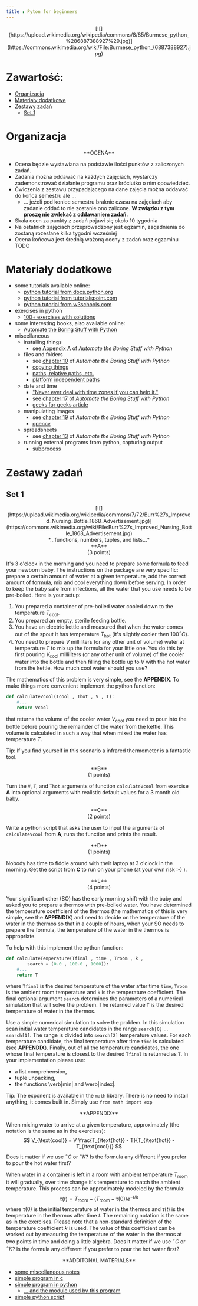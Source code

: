 ```yaml
---
title : Pyton for beginners
---
```


<center>
[![](https://upload.wikimedia.org/wikipedia/commons/8/85/Burmese_python_%286887388927%29.jpg)](https://commons.wikimedia.org/wiki/File:Burmese_python_(6887388927).jpg)
</center>



# Zawartość:

* [Organizacja](#organizacja)
* [Materiały dodatkowe](#materiały-dodatkowe)
* [Zestawy zadań](#zestawy-zadań)
	* [Set 1](#set-1)



# Organizacja

<center>
**OCENA**
</center>

- Ocena będzie wystawiana na podstawie ilości punktów
  z zaliczonych zadań.
- Zadania można oddawać na każdych zajęciach,
  wystarczy zademonstrować działanie programu oraz króciutko
	o nim opowiedzieć.
- Ćwiczenia z zestawu przypadającego na dane zajęcia
  można oddawać do końca semestru ale ...
  - ... jeżeli pod koniec semestru braknie czasu na zajęciach aby 
    zadanie oddać to nie zostanie ono zalicone. 
	**W związku z tym proszę nie zwlekać z oddawaniem zadań.**
- Skala ocen za punkty z zadań pojawi się około 10 tygodnia
- Na ostatnich zajęciach przeprowadzony jest egzamin, zagadnienia
  do zostaną rozesłane kilka tygodni wcześniej
- Ocena końcowa jest średnią ważoną oceny z zadań oraz egzaminu TODO



# Materiały dodatkowe

- some tutorials available online:
  - [python tutorial from docs.python.org](https://docs.python.org/3/tutorial/index.html)
  - [python tutorial from tutorialspoint.com](https://www.tutorialspoint.com/python/index.htm)
  - [python tutorial from w3schools.com](https://www.w3schools.com/python/)
- exercises in python
  - [100+ exercises with solutions](https://github.com/zhiwehu/Python-programming-exercises/blob/master/100%2B%20Python%20challenging%20programming%20exercises%20for%20Python%203.md)
- some interesting books, also available online:
  - [Automate the Boring Stuff with Python](https://automatetheboringstuff.com/)
- miscellaneous 
  - installing things
    - see [Appendix A](https://automatetheboringstuff.com/2e/appendixa/) of *Automate the Boring Stuff with Python*
  - files and folders
    - see [chapter 10](https://automatetheboringstuff.com/2e/chapter10/) of *Automate the Boring Stuff with Python*
    - [copying things](https://www.geeksforgeeks.org/shutil-module-in-python/) 
    - [paths, relative paths, etc.](https://www.geeksforgeeks.org/os-path-module-python/)
    - [platform independent paths](https://medium.com/nishkoder/mastering-os-path-join-in-python-platform-independent-file-paths-eb4861afb7db)
  - date and time
    - ["Never ever deal with time zones if you can help it."](https://youtu.be/-5wpm-gesOY?si=9f5MfeQaDnoGuQHh)
    - see [chapter 17](https://automatetheboringstuff.com/2e/chapter17/) of *Automate the Boring Stuff with Python*
    - [geeks for geeks article](https://www.geeksforgeeks.org/python-datetime-module/)
  - manipulating images
    - see [chapter 19](https://automatetheboringstuff.com/2e/chapter19/) of *Automate the Boring Stuff with Python*
    - [opencv](https://www.geeksforgeeks.org/opencv-python-tutorial/)
  - spreadsheets
    - see [chapter 13](https://automatetheboringstuff.com/2e/chapter13/) of *Automate the Boring Stuff with Python*
  - running external programs from python, capturing output
    - [subprocess](https://www.datacamp.com/tutorial/python-subprocess)



# Zestawy zadań



## Set 1

<center>
[![](https://upload.wikimedia.org/wikipedia/commons/7/72/Burr%27s_Improved_Nursing_Bottle_1868_Advertisement.jpg)](https://commons.wikimedia.org/wiki/File:Burr%27s_Improved_Nursing_Bottle_1868_Advertisement.jpg)
</center>
<center>
*...functions, numbers, tuples, and lists...*
</center>
<center>
**A**
</center>

<center>
(3 points)
</center>

It's $3$ o'clock in the morning and you need to prepare some formula to feed your newborn baby. The instructions on the package are
very specific: prepare a certain amount of water at a given temperature, add the correct amount of formula, mix 
and cool everything down before serving. In order to keep the baby safe from infections, 
all the water that you use needs to be pre-boiled. Here is your setup:

1. You prepared a container of pre-boiled water
   cooled down to the temperature $T_{\text{cool}}$. 
2. You prepared an empty, sterile feeding bottle.
3. You have an electric kettle and measured that when the water comes out of the spout it has temperature
   $T_{\text{hot}}$ (it's slightly cooler then $100^{\circ}C$).
4. You need to prepare $V$ milliliters (or any other unit of volume) water at temperature $T$ to mix
   up the formula for your little one. You do this by first pouring $V_{\text{cool}}$ milliliters (or any other unit of volume)
   of the cooler water into the bottle and then filling the bottle up to $V$ with the hot water from the kettle. How much cool water 
   should you use?

The mathematics of this problem is very simple, see the **APPENDIX**.
To make things more convenient implement the python function:
```python
def calculateVcool(Tcool , Thot , V , T):
    #...
    return Vcool
```
that returns the volume of the cooler water $V_{\text{cool}}$ you need to pour into the bottle before pouring the remainder
of the water
from the kettle. This volume is calculated in such a way that when mixed the water has temperature $T$. 

Tip: If you find yourself in this scenario a infrared thermometer is a fantastic tool. 

<center>
**B**
</center>

<center>
(1 points)
</center>

Turn the ``V``, ``T``, and ``Thot`` arguments of function ``calculateVcool`` from exercise **A** into 
optional arguments with realistic default values for a $3$
month old baby. 

<center>
**C**
</center>

<center>
(2 points)
</center>

Write a python script that asks the user to input the arguments of ``calculateVcool`` from **A**,
runs the function and prints the result.

<center>
**D**
</center>

<center>
(1 points)
</center>

Nobody has time to fiddle around with their laptop at $3$ o'clock in the morning. Get the script from **C**
to run on your phone (at your own risk :-) ).

<center>
**E**
</center>

<center>
(4 points)
</center>

Your significant other (SO) has the early morning shift with the baby and asked you to prepare a thermos
with pre-boiled water. You have determined the temperature coefficient of the thermos (the mathematics
of this is very simple, see the **APPENDIX**) and need to decide on the temperature of the water 
in the thermos so that in a couple of hours, when your SO needs to prepare the formula, the temperature
of the water in the thermos is appropriate.

To help with this implement the python function:
```python
def calculateTemperature(Tfinal , time , Troom , k , 
        search = (0.0 , 100.0 , 1000)):
    #...
    return T
```    
where ``Tfinal`` is the desired temperature of the water after time ``time``, ``Troom`` is the 
ambient room temperature and ``k`` is the temperature coefficient. The final optional argument 
``search`` determines the parameters
of a numerical simulation that will solve the problem.
The returned value ``T`` is the desired temperature
of water in the thermos.

Use a simple numerical simulation to solve the problem.
In this simulation scan initial water temperature 
candidates in the range ``search[0]`` $\ldots$ 
``search[1]``. The range is divided into ``search[2]`` temperature values. 
For each temperature candidate, the final temperature after time ``time``
is calculated (see **APPENDIX**). Finally, out of all the temperature
candidates, the one whose final temperature is closest to the desired ``Tfinal``
is returned as ``T``. In your implementation please use:

- a list comprehension,
- tuple unpacking,
- the functions \verb|min| and \verb|index|.

Tip: The exponent is available in the ``math`` library. There is no need to install anything, it comes 
built in. Simply use ``from math import exp``

<center>
**APPENDIX**
</center>

When mixing water to arrive at a given temperature, approximately (the notation is the same as in the exercises):
$$
	V_{\text{cool}} = V \frac{T_{\text{hot}} - T}{T_{\text{hot}} - T_{\text{cool}}}
$$
Does it matter if we use $^{\circ}C$ or $^{\circ}K$? Is the formula any different if you prefer to pour the
hot water first?

When water in a container is left in a room with ambient temperature $T_{\text{room}}$ it will gradually, 
over time change it's temperature to match the ambient temperature. This process can be approximately modeled
by the formula:
$$
	\tau(t) = T_{\text{room}} - (T_{\text{room}} - \tau(0)) e^{-t/k}
$$
where $\tau(0)$ is the initial temperature of water in the thermos and $\tau(t)$ is the temperature in the 
thermos after time $t$. The remaining notation is the same as in the exercises. Please note that 
a non-standard definition of the temperature coefficient $k$ is used. The value of this coefficient
can be worked out by measuring the temperature of the water in the thermos at two points in time 
and doing a little algebra.
Does it matter if we use $^{\circ}C$ or $^{\circ}K$? Is the formula any different if you prefer to pour the
hot water first?

<center>
**ADDITONAL MATERIALS**
</center>

- [some miscellaneous notes](./start/pl/010_Nauczanie/015_Python_dla_początkujących/010_Zestawy_zadań/001_Set_1/printable.pdf)
- [simple program in c](./start/pl/010_Nauczanie/015_Python_dla_początkujących/010_Zestawy_zadań/001_Set_1/helloc.c)
- [simple program in python](./start/pl/010_Nauczanie/015_Python_dla_początkujących/010_Zestawy_zadań/001_Set_1/hellopython.py)
  - [... and the module used by this program](./start/pl/010_Nauczanie/015_Python_dla_początkujących/010_Zestawy_zadań/001_Set_1/myhello.py)
- [simple python script](./start/pl/010_Nauczanie/015_Python_dla_początkujących/010_Zestawy_zadań/001_Set_1/myFirstScript.py)

